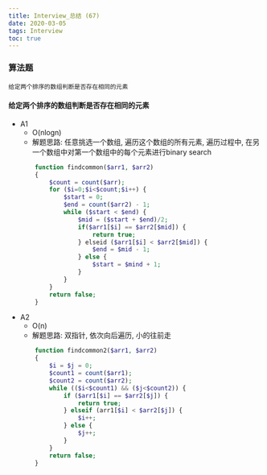 ```yaml
---
title: Interview_总结 (67)
date: 2020-03-05
tags: Interview
toc: true
---
```


### 算法题
    给定两个排序的数组判断是否存在相同的元素

<!-- more -->

#### 给定两个排序的数组判断是否存在相同的元素
- A1
    * O(nlogn)
    * 解题思路: 任意挑选一个数组, 遍历这个数组的所有元素, 遍历过程中, 在另一个数组中对第一个数组中的每个元素进行binary search
    ```php
        function findcommon($arr1, $arr2)
        {
            $count = count($arr);
            for ($i=0;$i<$count;$i++) {
                $start = 0;
                $end = count($arr2) - 1;
                while ($start < $end) {
                    $mid = ($start + $end)/2;
                    if($arr1[$i] == $arr2[$mid]) {
                        return true;
                    } elseid ($arr1[$i] < $arr2[$mid]) {
                        $end = $mid - 1;
                    } else {
                        $start = $mind + 1;
                    }
                }
            }
            return false;
        }
    ```
- A2
    * O(n)
    * 解题思路: 双指针, 依次向后遍历, 小的往前走
    ```php
        function findcommon2($arr1, $arr2)
        {
            $i = $j = 0;
            $count1 = count($arr1);
            $count2 = count($arr2);
            while (($i<$count1) && ($j<$count2)) {
                if ($arr1[$i] == $arr2[$j]) {
                    return true;
                } elseif (arr1[$i] < $arr2[$j]) {
                    $i++;
                } else {
                    $j++;
                }
            }
            return false;
        }
    ```



